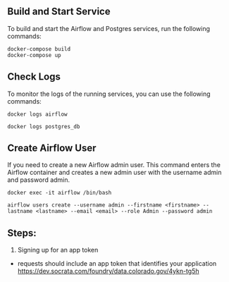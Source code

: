 

## Build and Start Service
To build and start the Airflow and Postgres services, run the following commands:
```
docker-compose build
docker-compose up
```

## Check Logs
To monitor the logs of the running services, you can use the following commands:
```
docker logs airflow

docker logs postgres_db
```

## Create Airflow User
If you need to create a new Airflow admin user. This command enters the Airflow container and creates a new admin user with the username admin and password admin.
```
docker exec -it airflow /bin/bash

airflow users create --username admin --firstname <firstname> --lastname <lastname> --email <email> --role Admin --password admin
```

## Steps:
1. Signing up for an app token
 - requests should include an app token that identifies your application
https://dev.socrata.com/foundry/data.colorado.gov/4ykn-tg5h
